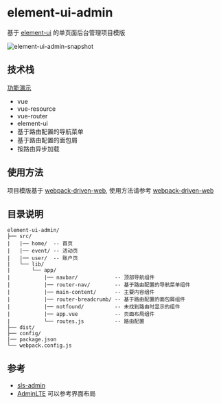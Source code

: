 # element-ui-admin

基于 [element-ui](https://github.com/ElemeFE/element) 的单页面后台管理项目模版

![element-ui-admin-snapshot](http://ww3.sinaimg.cn/large/0060lm7Tgy1fe509itqdjj318e0m3wfc.jpg)

## 技术栈

[功能演示]()

* vue
* vue-resource
* vue-router
* element-ui
* 基于路由配置的导航菜单
* 基于路由配置的面包屑
* 按路由异步加载

## 使用方法

项目模版基于 [webpack-driven-web](https://github.com/appbone/webpack-driven-web), 使用方法请参考 [webpack-driven-web](https://github.com/appbone/webpack-driven-web#使用方法)

## 目录说明

```
element-ui-admin/
├── src/
|   |── home/  -- 首页
|   |── event/ -- 活动页
|   |── user/  -- 账户页
|   └── lib/
|       └── app/
|           |── navbar/            -- 顶部导航组件
|           |── router-nav/        -- 基于路由配置的导航菜单组件
|           |── main-content/      -- 主要内容组件
|           |── router-breadcrumb/ -- 基于路由配置的面包屑组件
|           |── notfound/          -- 未找到路由时显示的组件
|           |── app.vue            -- 页面布局组件
|           └── routes.js          -- 路由配置
├── dist/
├── config/
|── package.json
└── webpack.config.js
```

## 参考

* [sls-admin](https://github.com/sailengsi/sls-admin)
* [AdminLTE](https://github.com/almasaeed2010/AdminLTE) 可以参考界面布局